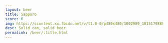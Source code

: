 ```yaml
---
layout: beer
title: Sapporo
score: 6
img: https://scontent.xx.fbcdn.net/v/t1.0-0/p480x480/1002989_10151798803018745_1022069808_n.jpg?oh=722653981c2ac94435406863cf5ed130&oe=5871DE27
desc: Solid can, solid beer
permalink: /beer/:title.html
---
```

